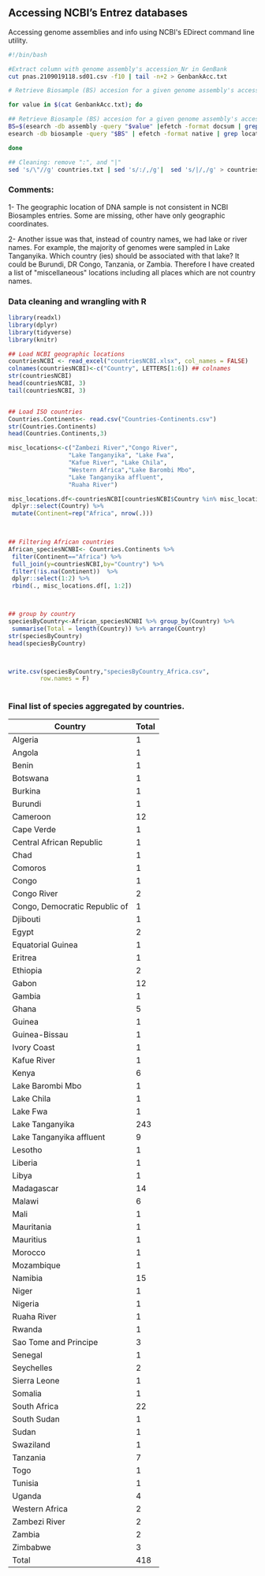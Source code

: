 ## Accessing NCBI’s Entrez databases

Accessing genome assemblies and info using NCBI's EDirect command line utility.

```bash 
#!/bin/bash

#Extract column with genome assembly's accession_Nr in GenBank
cut pnas.2109019118.sd01.csv -f10 | tail -n+2 > GenbankAcc.txt

# Retrieve Biosample (BS) accesion for a given genome assembly's accession_Nr in GenBank

for value in $(cat GenbankAcc.txt); do

## Retrieve Biosample (BS) accesion for a given genome assembly's accession_Nr in GenBank
BS=$(esearch -db assembly -query "$value" |efetch -format docsum | grep BioSampleAccn | cut -f2 -d ">" |cut -f1 -d "<")
esearch -db biosample -query "$BS" | efetch -format native | grep location | cut -f2 -d "=" >> countries.txt

done

## Cleaning: remove ":", and "|"
sed 's/\"//g' countries.txt | sed 's/:/,/g'|  sed 's/|/,/g' > countries_genomes.txt 

```

### Comments:

 1- The geographic location of DNA sample is not consistent in NCBI  Biosamples entries. Some are missing, other have only geographic coordinates.

2-  Another issue was that, instead of country names, we had lake or river names.
   For example, the majority of genomes were sampled in Lake Tanganyika. Which country (ies) should be associated with that lake? It could be Burundi, DR Congo, Tanzania, or Zambia. Therefore I have created a list of "miscellaneous" locations including all places which are not country names.
   
  ### Data cleaning and wrangling with R
  
 ```R
library(readxl)
library(dplyr)
library(tidyverse)
library(knitr)

## Load NCBI geographic locations
countriesNCBI <- read_excel("countriesNCBI.xlsx", col_names = FALSE)
colnames(countriesNCBI)<-c("Country", LETTERS[1:6]) ## colnames
str(countriesNCBI)
head(countriesNCBI, 3)
tail(countriesNCBI, 3)


## Load ISO countries
Countries.Continents<- read.csv("Countries-Continents.csv")
str(Countries.Continents)
head(Countries.Continents,3)

misc_locations<-c("Zambezi River","Congo River",
                  "Lake Tanganyika", "Lake Fwa",
                  "Kafue River", "Lake Chila",
                  "Western Africa","Lake Barombi Mbo",
                  "Lake Tanganyika affluent",
                  "Ruaha River")

misc_locations.df<-countriesNCBI[countriesNCBI$Country %in% misc_locations,] %>%
  dplyr::select(Country) %>%
  mutate(Continent=rep("Africa", nrow(.))) 
  


## Filtering African countries 
African_speciesNCNBI<- Countries.Continents %>% 
  filter(Continent=="Africa") %>%
  full_join(y=countriesNCBI,by="Country") %>% 
  filter(!is.na(Continent))  %>%
  dplyr::select(1:2) %>% 
  rbind(., misc_locations.df[, 1:2])



## group by country
speciesByCountry<-African_speciesNCNBI %>% group_by(Country) %>%                           
  summarise(Total = length(Country)) %>% arrange(Country)
str(speciesByCountry)
head(speciesByCountry)



write.csv(speciesByCountry,"speciesByCountry_Africa.csv",
          row.names = F)
          
```

### Final list of species aggregated by countries.

| Country                       | Total |
|-------------------------------|-------|
| Algeria                       | 1     |
| Angola                        | 1     |
| Benin                         | 1     |
| Botswana                      | 1     |
| Burkina                       | 1     |
| Burundi                       | 1     |
| Cameroon                      | 12    |
| Cape Verde                    | 1     |
| Central African Republic      | 1     |
| Chad                          | 1     |
| Comoros                       | 1     |
| Congo                         | 1     |
| Congo River                   | 2     |
| Congo, Democratic Republic of | 1     |
| Djibouti                      | 1     |
| Egypt                         | 2     |
| Equatorial Guinea             | 1     |
| Eritrea                       | 1     |
| Ethiopia                      | 2     |
| Gabon                         | 12    |
| Gambia                        | 1     |
| Ghana                         | 5     |
| Guinea                        | 1     |
| Guinea-Bissau                 | 1     |
| Ivory Coast                   | 1     |
| Kafue River                   | 1     |
| Kenya                         | 6     |
| Lake Barombi Mbo              | 1     |
| Lake Chila                    | 1     |
| Lake Fwa                      | 1     |
| Lake Tanganyika               | 243   |
| Lake Tanganyika affluent      | 9     |
| Lesotho                       | 1     |
| Liberia                       | 1     |
| Libya                         | 1     |
| Madagascar                    | 14    |
| Malawi                        | 6     |
| Mali                          | 1     |
| Mauritania                    | 1     |
| Mauritius                     | 1     |
| Morocco                       | 1     |
| Mozambique                    | 1     |
| Namibia                       | 15    |
| Niger                         | 1     |
| Nigeria                       | 1     |
| Ruaha River                   | 1     |
| Rwanda                        | 1     |
| Sao Tome and Principe         | 3     |
| Senegal                       | 1     |
| Seychelles                    | 2     |
| Sierra Leone                  | 1     |
| Somalia                       | 1     |
| South Africa                  | 22    |
| South Sudan                   | 1     |
| Sudan                         | 1     |
| Swaziland                     | 1     |
| Tanzania                      | 7     |
| Togo                          | 1     |
| Tunisia                       | 1     |
| Uganda                        | 4     |
| Western Africa                | 2     |
| Zambezi River                 | 2     |
| Zambia                        | 2     |
| Zimbabwe                      | 3     |
| Total                         | 418   |
